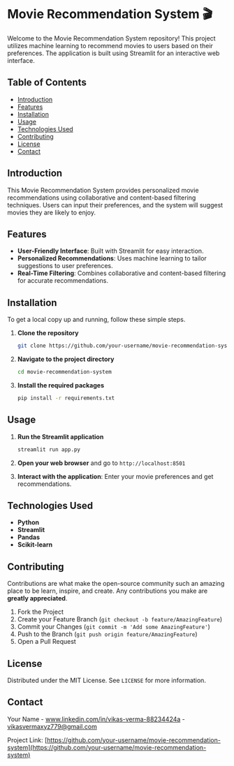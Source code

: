 # Movie Recommendation System 🎬

Welcome to the Movie Recommendation System repository! This project utilizes machine learning to recommend movies to users based on their preferences. The application is built using Streamlit for an interactive web interface.

## Table of Contents
- [Introduction](#introduction)
- [Features](#features)
- [Installation](#installation)
- [Usage](#usage)
- [Technologies Used](#technologies-used)
- [Contributing](#contributing)
- [License](#license)
- [Contact](#contact)

## Introduction
This Movie Recommendation System provides personalized movie recommendations using collaborative and content-based filtering techniques. Users can input their preferences, and the system will suggest movies they are likely to enjoy.

## Features
- **User-Friendly Interface**: Built with Streamlit for easy interaction.
- **Personalized Recommendations**: Uses machine learning to tailor suggestions to user preferences.
- **Real-Time Filtering**: Combines collaborative and content-based filtering for accurate recommendations.

## Installation
To get a local copy up and running, follow these simple steps.

1. **Clone the repository**
   ```sh
   git clone https://github.com/your-username/movie-recommendation-system.git
   ```
2. **Navigate to the project directory**
   ```sh
   cd movie-recommendation-system
   ```
3. **Install the required packages**
   ```sh
   pip install -r requirements.txt
   ```

## Usage
1. **Run the Streamlit application**
   ```sh
   streamlit run app.py
   ```
2. **Open your web browser** and go to `http://localhost:8501`

3. **Interact with the application**: Enter your movie preferences and get recommendations.

## Technologies Used
- **Python**
- **Streamlit**
- **Pandas**
- **Scikit-learn**

## Contributing
Contributions are what make the open-source community such an amazing place to be learn, inspire, and create. Any contributions you make are **greatly appreciated**.

1. Fork the Project
2. Create your Feature Branch (`git checkout -b feature/AmazingFeature`)
3. Commit your Changes (`git commit -m 'Add some AmazingFeature'`)
4. Push to the Branch (`git push origin feature/AmazingFeature`)
5. Open a Pull Request

## License
Distributed under the MIT License. See `LICENSE` for more information.

## Contact
Your Name - www.linkedin.com/in/vikas-verma-88234424a - vikasvermaxyz779@gmail.com

Project Link: [https://github.com/your-username/movie-recommendation-system](https://github.com/your-username/movie-recommendation-system)
